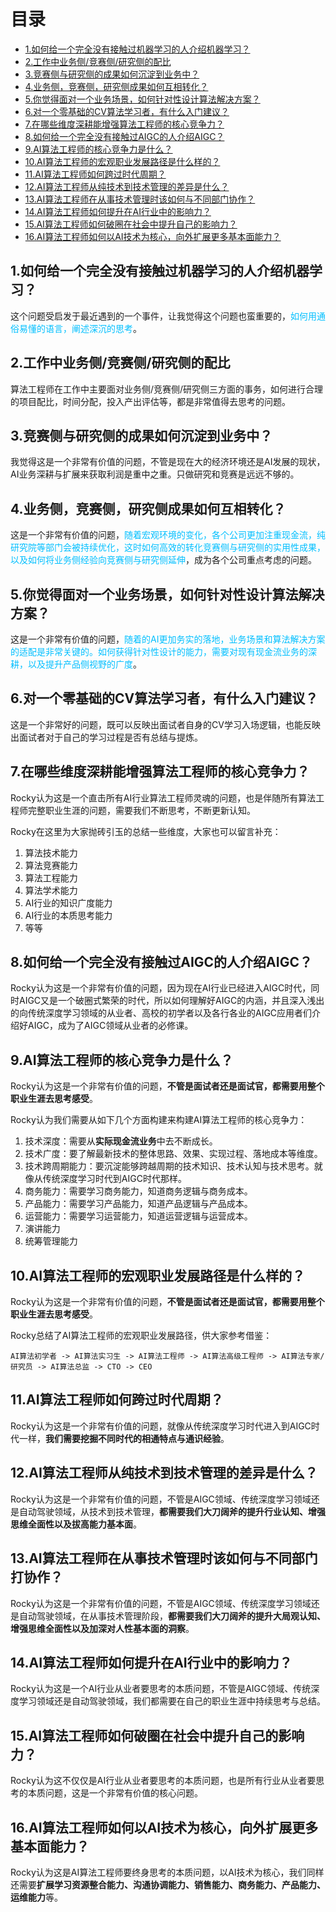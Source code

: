 # 目录

- [1.如何给一个完全没有接触过机器学习的人介绍机器学习？](#user-content-1.如何给一个完全没有接触过机器学习的人介绍机器学习？)
- [2.工作中业务侧/竞赛侧/研究侧的配比](#user-content-2.工作中业务侧竞赛侧研究侧的配比)
- [3.竞赛侧与研究侧的成果如何沉淀到业务中？](#user-content-3.竞赛侧与研究侧的成果如何沉淀到业务中？)
- [4.业务侧，竞赛侧，研究侧成果如何互相转化？](#user-content-4.业务侧，竞赛侧，研究侧成果如何互相转化？)
- [5.你觉得面对一个业务场景，如何针对性设计算法解决方案？](#user-content-5.你觉得面对一个业务场景，如何针对性设计算法解决方案？)
- [6.对一个零基础的CV算法学习者，有什么入门建议？](#user-content-6.对一个零基础的cv算法学习者，有什么入门建议？)
- [7.在哪些维度深耕能增强算法工程师的核心竞争力？](#user-content-7.在哪些维度深耕能增强算法工程师的核心竞争力？)
- [8.如何给一个完全没有接触过AIGC的人介绍AIGC？](#user-content-8.如何给一个完全没有接触过AIGC的人介绍AIGC？)
- [9.AI算法工程师的核心竞争力是什么？](#user-content-9.AI算法工程师的核心竞争力是什么？)
- [10.AI算法工程师的宏观职业发展路径是什么样的？](#user-content-10.AI算法工程师的宏观职业发展路径是什么样的？)
- [11.AI算法工程师如何跨过时代周期？](#user-content-11.AI算法工程师如何跨过时代周期？)
- [12.AI算法工程师从纯技术到技术管理的差异是什么？](#user-content-12.AI算法工程师从纯技术到技术管理的差异是什么？)
- [13.AI算法工程师在从事技术管理时该如何与不同部门协作？](#user-content-13.AI算法工程师在从事技术管理时该如何与不同部门协作？)
- [14.AI算法工程师如何提升在AI行业中的影响力？](#user-content-14.AI算法工程师如何提升在AI行业中的影响力？)
- [15.AI算法工程师如何破圈在社会中提升自己的影响力？](#user-content-15.AI算法工程师如何破圈在社会中提升自己的影响力？)
- [16.AI算法工程师如何以AI技术为核心，向外扩展更多基本面能力？](#user-content-16.AI算法工程师如何以AI技术为核心，向外扩展更多基本面能力？)


<h2 id="1.如何给一个完全没有接触过机器学习的人介绍机器学习？">1.如何给一个完全没有接触过机器学习的人介绍机器学习？</h2>

这个问题受启发于最近遇到的一个事件，让我觉得这个问题也蛮重要的，<font color=DeepSkyBlue>如何用通俗易懂的语言，阐述深沉的思考</font>。


<h2 id="2.工作中业务侧竞赛侧研究侧的配比">2.工作中业务侧/竞赛侧/研究侧的配比</h2>
  
算法工程师在工作中主要面对业务侧/竞赛侧/研究侧三方面的事务，如何进行合理的项目配比，时间分配，投入产出评估等，都是非常值得去思考的问题。


<h2 id="3.竞赛侧与研究侧的成果如何沉淀到业务中？">3.竞赛侧与研究侧的成果如何沉淀到业务中？</h2>
  
我觉得这是一个非常有价值的问题，不管是现在大的经济环境还是AI发展的现状，AI业务深耕与扩展来获取利润是重中之重。只做研究和竞赛是远远不够的。


<h2 id="4.业务侧，竞赛侧，研究侧成果如何互相转化？">4.业务侧，竞赛侧，研究侧成果如何互相转化？</h2>

这是一个非常有价值的问题，<font color=DeepSkyBlue>随着宏观环境的变化，各个公司更加注重现金流，纯研究院等部门会被持续优化，这时如何高效的转化竞赛侧与研究侧的实用性成果，以及如何将业务侧经验向竞赛侧与研究侧延伸</font>，成为各个公司重点考虑的问题。


<h2 id="5.你觉得面对一个业务场景，如何针对性设计算法解决方案？">5.你觉得面对一个业务场景，如何针对性设计算法解决方案？</h2>
  
这是一个非常有价值的问题，<font color=DeepSkyBlue>随着的AI更加务实的落地，业务场景和算法解决方案的适配是非常关键的。如何获得针对性设计的能力，需要对现有现金流业务的深耕，以及提升产品侧视野的广度</font>。


<h2 id="6.对一个零基础的cv算法学习者，有什么入门建议？">6.对一个零基础的CV算法学习者，有什么入门建议？</h2>

这是一个非常好的问题，既可以反映出面试者自身的CV学习入场逻辑，也能反映出面试者对于自己的学习过程是否有总结与提炼。


<h2 id="7.在哪些维度深耕能增强算法工程师的核心竞争力？">7.在哪些维度深耕能增强算法工程师的核心竞争力？</h2>

Rocky认为这是一个直击所有AI行业算法工程师灵魂的问题，也是伴随所有算法工程师完整职业生涯的问题，需要我们不断思考，不断更新认知。

Rocky在这里为大家抛砖引玉的总结一些维度，大家也可以留言补充：
1. 算法技术能力
2. 算法竞赛能力
3. 算法工程能力
4. 算法学术能力
5. AI行业的知识广度能力
6. AI行业的本质思考能力
7. 等等


<h2 id="8.如何给一个完全没有接触过AIGC的人介绍AIGC？">8.如何给一个完全没有接触过AIGC的人介绍AIGC？</h2>

Rocky认为这是一个非常有价值的问题，因为现在AI行业已经进入AIGC时代，同时AIGC又是一个破圈式繁荣的时代，所以如何理解好AIGC的内涵，并且深入浅出的向传统深度学习领域的从业者、高校的初学者以及各行各业的AIGC应用者们介绍好AIGC，成为了AIGC领域从业者的必修课。


<h2 id="9.AI算法工程师的核心竞争力是什么？">9.AI算法工程师的核心竞争力是什么？</h2>

Rocky认为这是一个非常有价值的问题，**不管是面试者还是面试官，都需要用整个职业生涯去思考感受**。

Rocky认为我们需要从如下几个方面构建来构建AI算法工程师的核心竞争力：

1. 技术深度：需要从**实际现金流业务**中去不断成长。
2. 技术广度：要了解最新技术的整体思路、效果、实现过程、落地成本等维度。
3. 技术跨周期能力：要沉淀能够跨越周期的技术知识、技术认知与技术思考。就像从传统深度学习时代到AIGC时代那样。
4. 商务能力：需要学习商务能力，知道商务逻辑与商务成本。
5. 产品能力：需要学习产品能力，知道产品逻辑与产品成本。
6. 运营能力：需要学习运营能力，知道运营逻辑与运营成本。
7. 演讲能力
8. 统筹管理能力


<h2 id="10.AI算法工程师的宏观职业发展路径是什么样的？">10.AI算法工程师的宏观职业发展路径是什么样的？</h2>

Rocky认为这是一个非常有价值的问题，**不管是面试者还是面试官，都需要用整个职业生涯去思考感受**。

Rocky总结了AI算法工程师的宏观职业发展路径，供大家参考借鉴：

`AI算法初学者 -> AI算法实习生 -> AI算法工程师 -> AI算法高级工程师 -> AI算法专家/研究员 -> AI算法总监 -> CTO -> CEO` 


<h2 id="11.AI算法工程师如何跨过时代周期？">11.AI算法工程师如何跨过时代周期？</h2>

Rocky认为这是一个非常有价值的问题，就像从传统深度学习时代进入到AIGC时代一样，**我们需要挖掘不同时代的相通特点与通识经验**。


<h2 id="12.AI算法工程师从纯技术到技术管理的差异是什么？">12.AI算法工程师从纯技术到技术管理的差异是什么？</h2>

Rocky认为这是一个非常有价值的问题，不管是AIGC领域、传统深度学习领域还是自动驾驶领域，从技术到技术管理，**都需要我们大刀阔斧的提升行业认知、增强思维全面性以及拔高能力基本面**。


<h2 id="13.AI算法工程师在从事技术管理时该如何与不同部门协作？">13.AI算法工程师在从事技术管理时该如何与不同部门打协作？</h2>

Rocky认为这是一个非常有价值的问题，不管是AIGC领域、传统深度学习领域还是自动驾驶领域，在从事技术管理阶段，**都需要我们大刀阔斧的提升大局观认知、增强思维全面性以及加深对人性基本面的洞察**。


<h2 id="14.AI算法工程师如何提升在AI行业中的影响力？">14.AI算法工程师如何提升在AI行业中的影响力？</h2>

Rocky认为这是一个AI行业从业者要思考的本质问题，不管是AIGC领域、传统深度学习领域还是自动驾驶领域，我们都需要在自己的职业生涯中持续思考与总结。


<h2 id="15.AI算法工程师如何破圈在社会中提升自己的影响力？">15.AI算法工程师如何破圈在社会中提升自己的影响力？</h2>

Rocky认为这不仅仅是AI行业从业者要思考的本质问题，也是所有行业从业者要思考的本质问题，这是一个非常有价值的核心问题。


<h2 id="16.AI算法工程师如何以AI技术为核心，向外扩展更多基本面能力？">16.AI算法工程师如何以AI技术为核心，向外扩展更多基本面能力？</h2>

Rocky认为这是AI算法工程师要终身思考的本质问题，以AI技术为核心，我们同样还需要**扩展学习资源整合能力、沟通协调能力、销售能力、商务能力、产品能力、运维能力**等。
